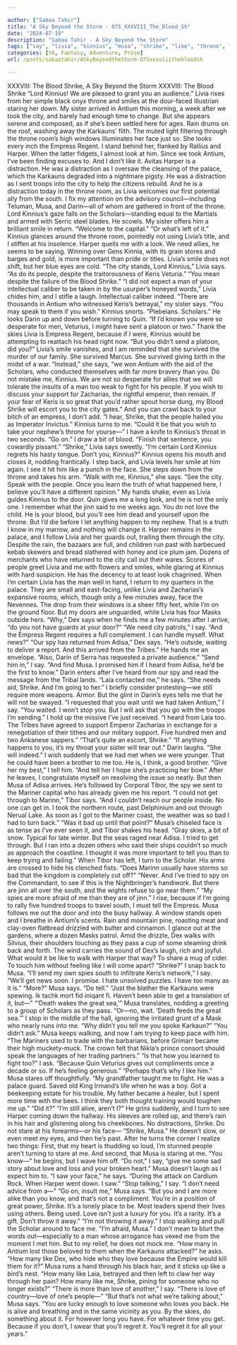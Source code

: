 ```yaml
---

author: ["Sabaa Tahir"]
title: "A Sky Beyond the Storm - 075_XXXVIII_The_Blood_Sh"
date: "2024-07-19"
description: "Sabaa Tahir - A Sky Beyond the Storm"
tags: ["say", "livia", "kinnius", "musa", "shrike", "like", "throne", "city", "love", "antium", "harper", "people", "blood", "smile", "face", "look", "spy", "tell", "get", "empress", "distraction", "darin", "back", "turn", "see"]
categories: [YA, Fantasy, Adventure, Prose]
url: /posts/sabaatahir/ASkyBeyondtheStorm-075xxxviiithebloodsh

---
```



XXXVIII: The Blood Shrike, A Sky Beyond the Storm
XXXVIII: The Blood Shrike
“Lord Kinnius! We are pleased to grant you an audience.”
Livia rises from her simple black onyx throne and smiles at the dour-faced Illustrian staring her down. My sister arrived in Antium this morning, a week after we took the city, and barely had enough time to change.
But she appears serene and composed, as if she’s been settled here for ages. Rain drums on the roof, washing away the Karkauns’ filth. The muted light filtering through the throne room’s high windows illuminates her face just so. She looks every inch the Empress Regent.
I stand behind her, flanked by Rallius and Harper. When the latter fidgets, I almost look at him. Since we took Antium, I’ve been finding excuses to. And I don’t like it. Avitas Harper is a distraction.
He was a distraction as I oversaw the cleansing of the palace, which the Karkauns degraded into a nightmare pigsty. He was a distraction as I sent troops into the city to help the citizens rebuild.
And he is a distraction today in the throne room, as Livia welcomes our first potential ally from the south.
I fix my attention on the advisory council—including Teluman, Musa, and Darin—all of whom are gathered in front of the throne. Lord Kinnius’s gaze falls on the Scholars—standing equal to the Martials and armed with Serric steel blades. He scowls.
My sister offers him a brilliant smile in return. “Welcome to the capital.”
“Or what’s left of it.” Kinnius glances around the throne room, pointedly not using Livia’s title, and I stiffen at his insolence.
Harper quells me with a look. We need allies, he seems to be saying. Winning over Gens Kinnia, with its grain stores and barges and gold, is more important than pride or titles.
Livia’s smile does not shift, but her blue eyes are cold.
“The city stands, Lord Kinnius,” Livia says. “As do its people, despite the traitorousness of Keris Veturia.”
“You mean despite the failure of the Blood Shrike.”
“I did not expect a man of your intellectual caliber to be taken in by the usurper’s honeyed words,” Livia chides him, and I stifle a laugh. Intellectual caliber indeed.
“There are thousands in Antium who witnessed Keris’s betrayal,” my sister says. “You may speak to them if you wish.”
Kinnius snorts. “Plebeians. Scholars.” He looks Darin up and down before turning to Quin. “If I’d known you were so desperate for men, Veturius, I might have sent a platoon or two.”
Thank the skies Livia is Empress Regent, because if I were, Kinnius would be attempting to reattach his head right now.
“But you didn’t send a platoon, did you?” Livia’s smile vanishes, and I am reminded that she survived the murder of our family. She survived Marcus. She survived giving birth in the midst of a war.
“Instead,” she says, “we won Antium with the aid of the Scholars, who conducted themselves with far more bravery than you. Do not mistake me, Kinnius. We are not so desperate for allies that we will tolerate the insults of a man too weak to fight for his people. If you wish to discuss your support for Zacharias, the rightful emperor, then remain. If your fear of Keris is so great that you’d rather spout horse dung, my Blood Shrike will escort you to the city gates.”
And you can crawl back to your bitch of an empress, I don’t add.
“I hear, Shrike, that the people hailed you as Imperator Invictus.” Kinnius turns to me. “Could it be that you wish to take your nephew’s throne for yourse—”
I have a knife to Kinnius’s throat in two seconds. “Go on.” I draw a bit of blood. “Finish that sentence, you cowardly pissant.”
“Shrike,” Livia says sweetly. “I’m certain Lord Kinnius regrets his hasty tongue. Don’t you, Kinnius?”
Kinnius opens his mouth and closes it, nodding frantically. I step back, and Livia levels her smile at him again. I see it hit him like a punch in the face. She steps down from the throne and takes his arm.
“Walk with me, Kinnius,” she says. “See the city. Speak with the people. Once you learn the truth of what happened here, I believe you’ll have a different opinion.”
My hands shake, even as Livia guides Kinnius to the door. Quin gives me a long look, and he is not the only one. I remember what the jinn said to me weeks ago.
You do not love the child. He is your blood, but you’ll see him dead and yourself upon the throne.
But I’d die before I let anything happen to my nephew. That is a truth I know in my marrow, and nothing will change it.
Harper remains in the palace, and I follow Livia and her guards out, trailing them through the city.
Despite the rain, the bazaars are full, and children run past with barbecued kebab skewers and bread slathered with honey and ice plum jam. Dozens of merchants who have returned to the city call out their wares. Scores of people greet Livia and me with flowers and smiles, while glaring at Kinnius with hard suspicion. He has the decency to at least look chagrined.
When I’m certain Livia has the man well in hand, I return to my quarters in the palace. They are small and east-facing, unlike Livia and Zacharias’s expansive rooms, which, though only a few minutes away, face the Nevennes. The drop from their windows is a sheer fifty feet, while I’m on the ground floor. But my doors are unguarded, while Livia has four Masks outside hers.
“Why,” Dex says when he finds me a few minutes after I arrive, “do you not have guards at your door?”
“We need city patrols,” I say. “And the Empress Regent requires a full complement. I can handle myself. What news?”
“Our spy has returned from Adisa,” Dex says. “He’s outside, waiting to deliver a report. And this arrived from the Tribes.” He hands me an envelope. “Also, Darin of Serra has requested a private audience.”
“Send him in,” I say. “And find Musa. I promised him if I heard from Adisa, he’d be the first to know.”
Darin enters after I’ve heard from our spy and read the message from the Tribal lands.
“Laia contacted me,” he says. “She needs aid, Shrike. And I’m going to her.”
I briefly consider protesting—we still require more weapons. Armor. But the glint in Darin’s eyes tells me that he will not be swayed.
“I requested that you wait until we had taken Antium,” I say. “You waited. I won’t stop you. But I will ask that you go with the troops I’m sending.” I hold up the missive I’ve just received. “I heard from Laia too. The Tribes have agreed to support Emperor Zacharias in exchange for a renegotiation of their tithes and our military support. Five hundred men and two Ankanese sappers.”
“That’s quite an escort, Shrike.”
“If anything happens to you, it’s my throat your sister will tear out.”
Darin laughs. “She will indeed.” I wish suddenly that we had met when we were younger. That he could have been a brother to me too. He is, I think, a good brother.
“Give her my best,” I tell him. “And tell her I hope she’s practicing her bow.”
After he leaves, I congratulate myself on resolving the issue so neatly. But then Musa of Adisa arrives. He’s followed by Corporal Tibor, the spy we sent to the Mariner capital who has already given me his report.
“I could not get through to Marinn,” Tibor says. “And I couldn’t reach our people inside. No one can get in. I took the northern route, past Delphinium and out through Nerual Lake. As soon as I got to the Mariner coast, the weather was so bad I had to turn back.”
“Was it bad up until that point?” Musa’s chiseled face is as tense as I’ve ever seen it, and Tibor shakes his head.
“Gray skies, a bit of snow. Typical for late winter. But the seas raged near Adisa. I tried to get through. But I ran into a dozen others who said their ships couldn’t so much as approach the coastline. I thought it was more important to tell you than to keep trying and failing.”
When Tibor has left, I turn to the Scholar. His arms are crossed to hide his clenched fists.
“Does Marinn usually have storms so bad that the kingdom is completely cut off?”
“Never. And I’ve tried to spy on the Commandant, to see if this is the Nightbringer’s handiwork. But there are jinn all over the south, and the wights refuse to go near them.”
“My spies are more afraid of me than they are of jinn.” I rise, because if I’m going to rally five hundred troops to travel south, I must tell the Empress. Musa follows me out the door and into the busy hallway.
A window stands open and I breathe in Antium’s scents. Rain and mountain pine, roasting meat and clay-oven flatbread drizzled with butter and cinnamon. I glance out at the gardens, where a dozen Masks patrol. Amid the drizzle, Dex walks with Silvius, their shoulders touching as they pass a cup of some steaming drink back and forth. The wind carries the sound of Dex’s laugh, rich and joyful.
What would it be like to walk with Harper that way? To share a mug of cider. To touch him without feeling like I will come apart?
“Shrike?”
I snap back to Musa. “I’ll send my own spies south to infiltrate Keris’s network,” I say. “We’ll get news soon. I promise. I hate unsolved puzzles. I have too many as it is.”
“More?” Musa says. “Do tell.”
“Just the blather the Karkauns were spewing. Ik tachk mort fid iniqant fi. Haven’t been able to get a translation of it, but—”
“‘Death wakes the great sea,’” Musa translates, nodding a greeting to a group of Scholars as they pass. “Or—no, wait. ‘Death feeds the great sea.’”
I stop in the middle of the hall, ignoring the irritated grunt of a Mask who nearly runs into me. “Why didn’t you tell me you spoke Karkaun?”
“You didn’t ask.” Musa keeps walking, and now I am trying to keep pace with him. “The Mariners used to trade with the barbarians, before Grímarr became their high muckety-muck. The crown felt that Nikla’s prince consort should speak the languages of her trading partners.”
“Is that how you learned to fight too?” I ask. “Because Quin Veturius gives out compliments once a decade or so. If he’s feeling generous.”
“Perhaps that’s why I like him.” Musa stares off thoughtfully. “My grandfather taught me to fight. He was a palace guard. Saved old King Irmand’s life when he was a boy. Got a beekeeping estate for his trouble. My father became a healer, but I spent more time with the bees. I think they both thought training would toughen me up.”
“Did it?”
“I’m still alive, aren’t I?” He grins suddenly, and I turn to see Harper coming down the hallway. His sleeves are rolled up, and there’s rain in his hair and glistening along his cheekbones. No distractions, Shrike. Do not stare at his forearms—or his face—
“Shrike, Musa.” He doesn’t slow, or even meet my eyes, and then he’s past. After he turns the corner I realize two things: First, that my heart is thudding so loud, I’m stunned people aren’t turning to stare at me. And second, that Musa is staring at me.
“You know—” he begins, but I wave him off.
“Do not,” I say, “give me some sad story about love and loss and your broken heart.”
Musa doesn’t laugh as I expect him to. “I saw your face,” he says. “During the attack on Cardium Rock. When Harper went down. I saw.”
“Stop talking,” I say. “I don’t need advice from a—”
“Go on, insult me,” Musa says. “But you and I are more alike than you know, and that’s not a compliment. You’re in a position of great power, Shrike. It’s a lonely place to be. Most leaders spend their lives using others. Being used. Love isn’t just a luxury for you. It’s a rarity. It’s a gift. Don’t throw it away.”
“I’m not throwing it away.” I stop walking and pull the Scholar around to face me. “I’m afraid, Musa.” I don’t mean to blurt the words out—especially to a man whose arrogance has vexed me from the moment I met him. But to my relief, he does not mock me.
“How many in Antium lost those beloved to them when the Karkauns attacked?” he asks. “How many like Dex, who hide who they love because the Empire would kill them for it?” Musa runs a hand through his black hair, and it sticks up like a bird’s nest. “How many like Laia, betrayed and then left to claw her way through her pain? How many like me, Shrike, pining for someone who no longer exists?”
“There is more than love of another,” I say. “There is love of country—love of one’s people—”
“But that’s not what we’re talking about,” Musa says. “You are lucky enough to love someone who loves you back. He is alive and breathing and in the same vicinity as you. By the skies, do something about it. For however long you have. For whatever time you get. Because if you don’t, I swear that you’ll regret it. You’ll regret it for all your years.”
